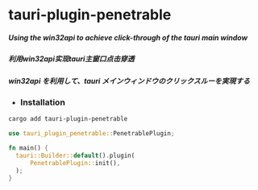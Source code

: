 # tauri-plugin-penetrable</h1>


##### Using the win32api to achieve click-through of the tauri main window
##### 利用win32api实现tauri主窗口点击穿透
##### win32api を利用して、tauri メインウィンドウのクリックスルーを実現する

- ### Installation 
 
```bash
cargo add tauri-plugin-penetrable
```



```rust
use tauri_plugin_penetrable::PenetrablePlugin;

fn main() {
  tauri::Builder::default().plugin(
      PenetrablePlugin::init(),
  );
}
```
